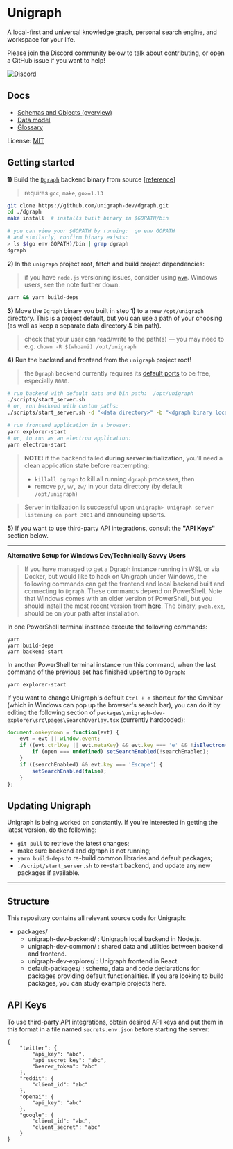# Unigraph

A local-first and universal knowledge graph, personal search engine, and workspace for your life.

Please join the Discord community below to talk about contributing, or open a GitHub issue if you want to help!

[![Discord](https://img.shields.io/discord/835194192044621885.svg?label=&logo=discord&logoColor=ffffff&color=7389D8&labelColor=6A7EC2)](https://discord.gg/vDTkKar5Vz)

## Docs

- [Schemas and Objects (overview)](./docs/architectural/schemas_and_objects.md)
- [Data model](./docs/architectural/data_model.md)
- [Glossary](./docs/glossary.md)

License:
[MIT](https://github.com/unigraph-dev/unigraph-dev/blob/main/LICENSE)

## Getting started

**1)** Build the [`Dgraph`](https://github.com/unigraph-dev/dgraph) backend binary from source [[reference](https://github.com/unigraph-dev/dgraph#install-from-source)]

> requires `gcc`, `make`, `go>=1.13`

```bash
git clone https://github.com/unigraph-dev/dgraph.git
cd ./dgraph
make install  # installs built binary in $GOPATH/bin
```

```bash
# you can view your $GOPATH by running:  go env GOPATH
# and similarly, confirm binary exists:
> ls $(go env GOPATH)/bin | grep dgraph
dgraph
```


**2)** In the `unigraph` project root, fetch and build project dependencies:

> if you have `node.js` versioning issues, consider using [`nvm`](https://github.com/nvm-sh/nvm). Windows users, see the note further down.

```bash
yarn && yarn build-deps
```

**3)** Move the `Dgraph` binary you built in step **1)** to a new `/opt/unigraph` directory. This is a project default, but you can use a path of your choosing (as well as keep a separate data directory & bin path).

> check that your user can read/write to the path(s) — you may need to e.g. `chown -R $(whoami) /opt/unigraph`

**4)** Run the backend and frontend from the `unigraph` project root!

> the `Dgraph` backend currently requires its [default ports](https://dgraph.io/docs/deploy/ports-usage/#default-ports-used-by-different-nodes) to be free, especially `8080`.


```bash
# run backend with default data and bin path:  /opt/unigraph
./scripts/start_server.sh
# or, run backend with custom paths:
./scripts/start_server.sh -d "<data directory>" -b "<dgraph binary location>"
```


```bash
# run frontend application in a browser:
yarn explorer-start
# or, to run as an electron application:
yarn electron-start
```

> **NOTE:** if the backend failed **during server initialization**, you'll need a clean application state before reattempting:
>
>- `killall dgraph` to kill all running `dgraph` processes, then
>- remove `p/`, `w/`, `zw/` in your data directory (by default `/opt/unigraph`)

> Server initialization is successful upon `unigraph> Unigraph server listening on port 3001` and announcing upserts.


**5)** If you want to use third-party API integrations, consult the **"**API Keys**"** section below.

----
**Alternative Setup for Windows Dev/Technically Savvy Users**
> If you have managed to get a Dgraph instance running in WSL or via Docker, but would like to hack on Unigraph under Windows, the following commands can get the frontend and local backend built and connecting to `Dgraph`. These commands depend on PowerShell. Note that Windows comes with an older version of PowerShell, but you should install the most recent version from [here](https://github.com/PowerShell/PowerShell/releases). The binary, `pwsh.exe`, should be on your path after installation. 

In one PowerShell terminal instance execute the following commands:
```
yarn
yarn build-deps
yarn backend-start
```

In another PowerShell terminal instance run this command, when the last command of the previous set has finished upserting to `Dgraph`:
```
yarn explorer-start
```
If you want to change Unigraph's default `Ctrl + e` shortcut for the Omnibar (which in Windows can pop up the browser's search bar), you can do it by editing the following section of `packages\unigraph-dev-explorer\src\pages\SearchOverlay.tsx` (currently hardcoded):

```typescript
document.onkeydown = function(evt) {
    evt = evt || window.event;
    if ((evt.ctrlKey || evt.metaKey) && evt.key === 'e' && !isElectron()) {
        if (open === undefined) setSearchEnabled(!searchEnabled);
    }
    if ((searchEnabled) && evt.key === 'Escape') {
        setSearchEnabled(false);
    }
};
```

## Updating Unigraph

Unigraph is being worked on constantly. If you're interested in getting the latest version, do the following:

- `git pull` to retrieve the latest changes;
- make sure backend and dgraph is not running;
- `yarn build-deps` to re-build common libraries and default packages;
- `./script/start_server.sh` to re-start backend, and update any new packages if available.

----


## Structure

This repository contains all relevant source code for Unigraph:

- packages/
    * unigraph-dev-backend/ : Unigraph local backend in Node.js.
    * unigraph-dev-common/ : shared data and utilities between backend and frontend.
    * unigraph-dev-explorer/ : Unigraph frontend in React.
    * default-packages/ : schema, data and code declarations for packages providing default functionalities. If you are looking to build packages, you can study example projects here.

## API Keys

To use third-party API integrations, obtain desired API keys and put them in this format in a file named `secrets.env.json` before starting the server:

```
{
    "twitter": {
        "api_key": "abc",
        "api_secret_key": "abc",
        "bearer_token": "abc"
    },
    "reddit": {
        "client_id": "abc"
    },
    "openai": {
        "api_key": "abc"
    },
    "google": {
        "client_id": "abc",
        "client_secret": "abc"
    }
}
```
